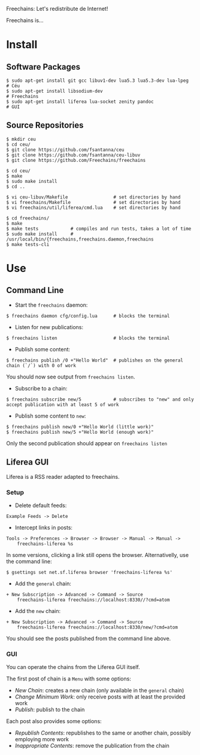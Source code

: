 Freechains: Let's redistribute de Internet!

Freechains is...

# Install

## Software Packages

```
$ sudo apt-get install git gcc libuv1-dev lua5.3 lua5.3-dev lua-lpeg  # Céu
$ sudo apt-get install libsodium-dev                                  # Freechains
$ sudo apt-get install liferea lua-socket zenity pandoc               # GUI
```

## Source Repositories

```
$ mkdir ceu
$ cd ceu/
$ git clone https://github.com/fsantanna/ceu
$ git clone https://github.com/fsantanna/ceu-libuv
$ git clone https://github.com/Freechains/freechains

$ cd ceu/
$ make
$ sudo make install
$ cd ..

$ vi ceu-libuv/Makefile                 # set directories by hand
$ vi freechains/Makefile                # set directories by hand
$ vi freechains/util/liferea/cmd.lua    # set directories by hand

$ cd freechains/
$ make
$ make tests            # compiles and run tests, takes a lot of time
$ sudo make install     # /usr/local/bin/{freechains,freechains.daemon,freechains
$ make tests-cli
```

# Use

## Command Line

- Start the `freechains` daemon:

```
$ freechains daemon cfg/config.lua      # blocks the terminal
```

- Listen for new publications:

```
$ freechains listen                     # blocks the terminal
```

- Publish some content:

```
$ freechains publish /0 +"Hello World"  # publishes on the general chain (`/`) with 0 of work
```

You should now see output from `freechains listen`.

- Subscribe to a chain:

```
$ freechains subscribe new/5            # subscribes to "new" and only accept publication with at least 5 of work
```

- Publish some content to `new`:

```
$ freechains publish new/0 +"Hello World (little work)"
$ freechains publish new/5 +"Hello World (enough work)"
```

Only the second publication should appear on `freechains listen`


## Liferea GUI

Liferea is a RSS reader adapted to freechains.

### Setup

- Delete default feeds:

```
Example Feeds -> Delete
```

- Intercept links in posts:

```
Tools -> Preferences -> Browser -> Browser -> Manual -> Manual ->
    freechains-liferea %s
```

In some versions, clicking a link still opens the browser.
Alternativelly, use the command line:

```
$ gsettings set net.sf.liferea browser 'freechains-liferea %s'
```

- Add the `general` chain:

```
+ New Subscription -> Advanced -> Command -> Source
    freechains-liferea freechains://localhost:8330//?cmd=atom
```

- Add the `new` chain:

```
+ New Subscription -> Advanced -> Command -> Source
    freechains-liferea freechains://localhost:8330/new/?cmd=atom
```

You should see the posts published from the command line above.

### GUI

You can operate the chains from the Liferea GUI itself.

The first post of chain is a `Menu` with some options:

- *New Chain*:           creates a new chain (only available in the `general` chain)
- *Change Minimum Work*: only receive posts with at least the provided work
- *Publish*:             publish to the chain

Each post also provides some options:

- *Republish Contents*:     republishes to the same or another chain, possibly employing more work
- *Inappropriate Contents*: remove the publication from the chain
